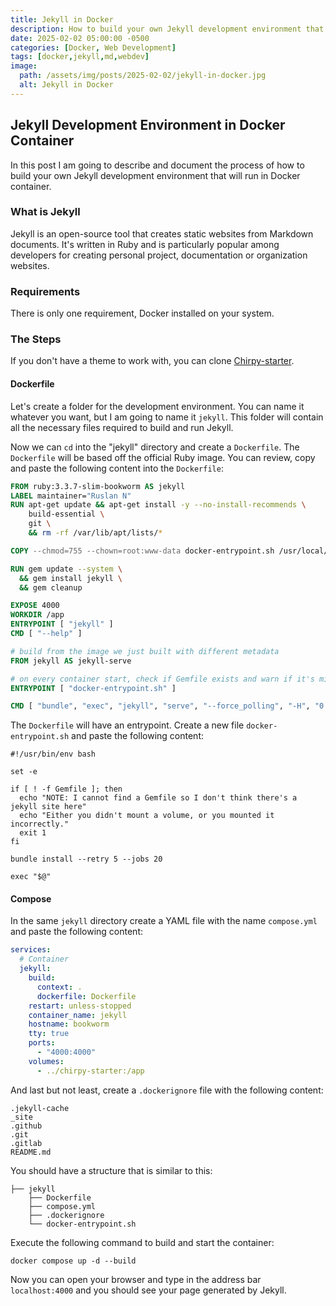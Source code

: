 ```yaml
---
title: Jekyll in Docker
description: How to build your own Jekyll development environment that will be running in Docker container
date: 2025-02-02 05:00:00 -0500
categories: [Docker, Web Development]
tags: [docker,jekyll,md,webdev]
image:
  path: /assets/img/posts/2025-02-02/jekyll-in-docker.jpg
  alt: Jekyll in Docker
---
```


## Jekyll Development Environment in Docker Container
In this post I am going to describe and document the process of how to build your own Jekyll development environment that 
will run in Docker container.

### What is Jekyll
Jekyll is an open-source tool that creates static websites from Markdown documents. It's written in Ruby and 
is particularly popular among developers for creating personal project, documentation or organization websites.

### Requirements
There is only one requirement, Docker installed on your system.

### The Steps
If you don't have a theme to work with, you can clone [Chirpy-starter](https://github.com/cotes2020/chirpy-starter).

#### Dockerfile
Let's create a folder for the development environment. You can name it whatever you want, but I am going to name it `jekyll`.
This folder will contain all the necessary files required to build and run Jekyll.

Now we can `cd` into the "jekyll" directory and create a `Dockerfile`. The `Dockerfile` will be based off the official Ruby image.
You can review, copy and paste the following content into the `Dockerfile`:

```dockerfile
FROM ruby:3.3.7-slim-bookworm AS jekyll
LABEL maintainer="Ruslan N"
RUN apt-get update && apt-get install -y --no-install-recommends \
    build-essential \
    git \
    && rm -rf /var/lib/apt/lists/*

COPY --chmod=755 --chown=root:www-data docker-entrypoint.sh /usr/local/bin/

RUN gem update --system \
  && gem install jekyll \
  && gem cleanup

EXPOSE 4000
WORKDIR /app
ENTRYPOINT [ "jekyll" ]
CMD [ "--help" ]

# build from the image we just built with different metadata
FROM jekyll AS jekyll-serve

# on every container start, check if Gemfile exists and warn if it's missing
ENTRYPOINT [ "docker-entrypoint.sh" ]

CMD [ "bundle", "exec", "jekyll", "serve", "--force_polling", "-H", "0.0.0.0", "-P", "4000" ]
```
The `Dockerfile` will have an entrypoint. Create a new file `docker-entrypoint.sh` and paste the following content:

```shell
#!/usr/bin/env bash

set -e

if [ ! -f Gemfile ]; then
  echo "NOTE: I cannot find a Gemfile so I don't think there's a jekyll site here"
  echo "Either you didn't mount a volume, or you mounted it incorrectly."
  exit 1
fi

bundle install --retry 5 --jobs 20

exec "$@"

```

#### Compose

In the same `jekyll` directory create a YAML file with the name `compose.yml` and paste the following content:

```yaml
services:
  # Container
  jekyll:
    build:
      context: .
      dockerfile: Dockerfile
    restart: unless-stopped
    container_name: jekyll
    hostname: bookworm
    tty: true
    ports:
      - "4000:4000"
    volumes:
      - ../chirpy-starter:/app
```
And last but not least, create a `.dockerignore` file with the following content:

```docker
.jekyll-cache
_site
.github
.git
.gitlab
README.md
```
You should have a structure that is similar to this:
```shell
├── jekyll
    ├── Dockerfile
    ├── compose.yml
    ├── .dockerignore
    └── docker-entrypoint.sh
```
Execute the following command to build and start the container:

```shell
docker compose up -d --build
```
Now you can open your browser and type in the address bar `localhost:4000` and you should see your page generated by Jekyll.
